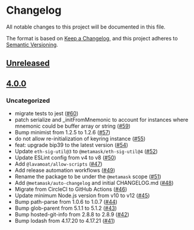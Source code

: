 # Changelog
All notable changes to this project will be documented in this file.

The format is based on [Keep a Changelog](https://keepachangelog.com/en/1.0.0/),
and this project adheres to [Semantic Versioning](https://semver.org/spec/v2.0.0.html).

## [Unreleased]

## [4.0.0]
### Uncategorized
- migrate tests to jest ([#60](https://github.com/MetaMask/eth-hd-keyring/pull/60))
- patch serialize and _initFromMnemonic to account for instances where mnemonic could be buffer array or string ([#59](https://github.com/MetaMask/eth-hd-keyring/pull/59))
- Bump minimist from 1.2.5 to 1.2.6 ([#57](https://github.com/MetaMask/eth-hd-keyring/pull/57))
- do not allow re-initialization of keyring instance ([#55](https://github.com/MetaMask/eth-hd-keyring/pull/55))
- feat: upgrade bip39 to the latest version ([#54](https://github.com/MetaMask/eth-hd-keyring/pull/54))
- Update `eth-sig-util@3` to `@metamask/eth-sig-util@4` ([#52](https://github.com/MetaMask/eth-hd-keyring/pull/52))
- Update ESLint config from v4 to v8 ([#50](https://github.com/MetaMask/eth-hd-keyring/pull/50))
- Add `@lavamoat/allow-scripts` ([#47](https://github.com/MetaMask/eth-hd-keyring/pull/47))
- Add release automation workflows ([#49](https://github.com/MetaMask/eth-hd-keyring/pull/49))
- Rename the package to be under the `@metamask` scope ([#51](https://github.com/MetaMask/eth-hd-keyring/pull/51))
- Add `@metamask/auto-changelog` and initial CHANGELOG.md ([#48](https://github.com/MetaMask/eth-hd-keyring/pull/48))
- Migrate from CircleCI to GitHub Actions ([#46](https://github.com/MetaMask/eth-hd-keyring/pull/46))
- Update minimum Node.js version from v10 to v12 ([#45](https://github.com/MetaMask/eth-hd-keyring/pull/45))
- Bump path-parse from 1.0.6 to 1.0.7 ([#44](https://github.com/MetaMask/eth-hd-keyring/pull/44))
- Bump glob-parent from 5.1.1 to 5.1.2 ([#43](https://github.com/MetaMask/eth-hd-keyring/pull/43))
- Bump hosted-git-info from 2.8.8 to 2.8.9 ([#42](https://github.com/MetaMask/eth-hd-keyring/pull/42))
- Bump lodash from 4.17.20 to 4.17.21 ([#41](https://github.com/MetaMask/eth-hd-keyring/pull/41))

[Unreleased]: https://github.com/MetaMask/eth-hd-keyring/compare/v4.0.0...HEAD
[4.0.0]: https://github.com/MetaMask/eth-hd-keyring/releases/tag/v4.0.0
